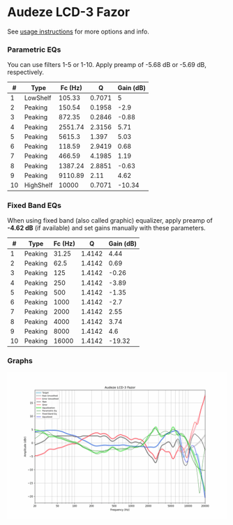 # Audeze LCD-3 Fazor
See [usage instructions](https://github.com/jaakkopasanen/AutoEq#usage) for more options and info.

### Parametric EQs
You can use filters 1-5 or 1-10. Apply preamp of -5.68 dB or -5.69 dB, respectively.

|   # | Type      |   Fc (Hz) |      Q |   Gain (dB) |
|-----|-----------|-----------|--------|-------------|
|   1 | LowShelf  |    105.33 | 0.7071 |        5    |
|   2 | Peaking   |    150.54 | 0.1958 |       -2.9  |
|   3 | Peaking   |    872.35 | 0.2846 |       -0.88 |
|   4 | Peaking   |   2551.74 | 2.3156 |        5.71 |
|   5 | Peaking   |   5615.3  | 1.397  |        5.03 |
|   6 | Peaking   |    118.59 | 2.9419 |        0.68 |
|   7 | Peaking   |    466.59 | 4.1985 |        1.19 |
|   8 | Peaking   |   1387.24 | 2.8851 |       -0.63 |
|   9 | Peaking   |   9110.89 | 2.11   |        4.62 |
|  10 | HighShelf |  10000    | 0.7071 |      -10.34 |

### Fixed Band EQs
When using fixed band (also called graphic) equalizer, apply preamp of **-4.62 dB** (if available) and set gains manually with these parameters.

|   # | Type    |   Fc (Hz) |      Q |   Gain (dB) |
|-----|---------|-----------|--------|-------------|
|   1 | Peaking |     31.25 | 1.4142 |        4.44 |
|   2 | Peaking |     62.5  | 1.4142 |        0.69 |
|   3 | Peaking |    125    | 1.4142 |       -0.26 |
|   4 | Peaking |    250    | 1.4142 |       -3.89 |
|   5 | Peaking |    500    | 1.4142 |       -1.35 |
|   6 | Peaking |   1000    | 1.4142 |       -2.7  |
|   7 | Peaking |   2000    | 1.4142 |        2.55 |
|   8 | Peaking |   4000    | 1.4142 |        3.74 |
|   9 | Peaking |   8000    | 1.4142 |        4.6  |
|  10 | Peaking |  16000    | 1.4142 |      -19.32 |

### Graphs
![](./Audeze%20LCD-3%20Fazor.png)
